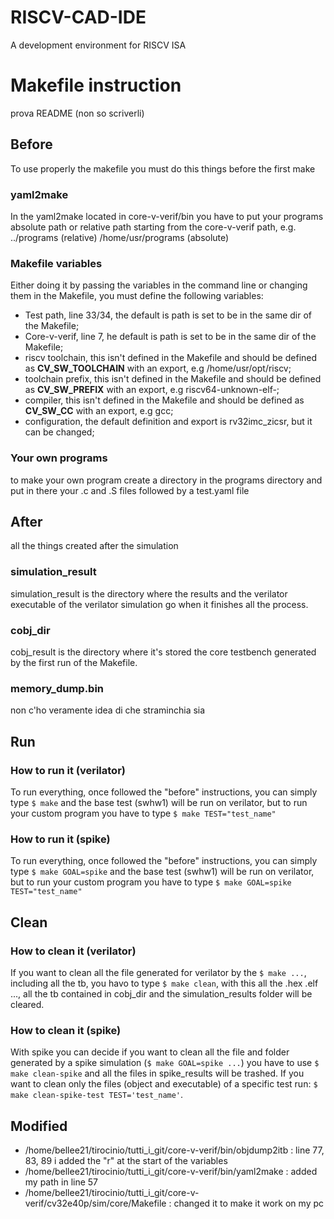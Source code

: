 # RISCV-CAD-IDE
A development environment for RISCV ISA


# Makefile instruction
prova README (non so scriverli)

## Before
To use properly the makefile you must do this things before the first make

### yaml2make
In the yaml2make located in core-v-verif/bin you have to put your programs absolute path or relative path starting from the core-v-verif path, e.g. ../programs (relative) /home/usr/programs (absolute)

### Makefile variables
Either doing it by passing the variables in the command line or changing them in the Makefile, you must define the following variables:
<br>

* Test path, line 33/34, the default is path is set to be in the same dir of the Makefile;
* Core-v-verif, line 7, he default is path is set to be in the same dir of the Makefile;
* riscv toolchain, this isn't defined in the Makefile and should be defined as **CV_SW_TOOLCHAIN** with an export, e.g /home/usr/opt/riscv;
* toolchain prefix, this isn't defined in the Makefile and should be defined as **CV_SW_PREFIX** with an export, e.g riscv64-unknown-elf-;
* compiler, this isn't defined in the Makefile and should be defined as **CV_SW_CC** with an export, e.g gcc;
* configuration, the default definition and export is rv32imc_zicsr, but it can be changed;

### Your own programs
to make your own program create a directory in the programs directory and put in there your .c and .S files followed by a test.yaml file

## After
all the things created after the simulation

### simulation_result
simulation_result is the directory where the results and the verilator executable of the verilator simulation go when it finishes all the process.

### cobj_dir
cobj_result is the directory where it's stored the core testbench generated by the first run of the Makefile.

### memory_dump.bin
non c'ho veramente idea di che straminchia sia

## Run

### How to run it (verilator)
To run everything, once followed the "before" instructions, you can  simply type `$ make` and the base test (swhw1) will be run on verilator, but to run your custom program you have to type `$ make TEST="test_name"`

### How to run it (spike)
To run everything, once followed the "before" instructions, you can  simply type `$ make GOAL=spike` and the base test (swhw1) will be run on verilator, but to run your custom program you have to type `$ make GOAL=spike TEST="test_name"`

## Clean

### How to clean it (verilator)
If you want to clean all the file generated for verilator by the `$ make ...`, including all the tb, you havo to type `$ make clean`, with this all the .hex .elf ..., all the tb contained in cobj_dir and the simulation_results folder will be cleared.

### How to clean it (spike)
With spike you can decide if you want to clean all the file and folder generated by a spike simulation (`$ make GOAL=spike ...`) you have to use `$ make clean-spike` and all the files in spike_results will be trashed. If you want to clean only the files (object and executable) of a specific test run: `$ make clean-spike-test TEST='test_name'`.

## Modified
- /home/bellee21/tirocinio/tutti_i_git/core-v-verif/bin/objdump2itb : line 77, 83, 89 i added the "r" at the start of the variables
- /home/bellee21/tirocinio/tutti_i_git/core-v-verif/bin/yaml2make : added my path in line 57
- /home/bellee21/tirocinio/tutti_i_git/core-v-verif/cv32e40p/sim/core/Makefile : changed it to make it work on my pc